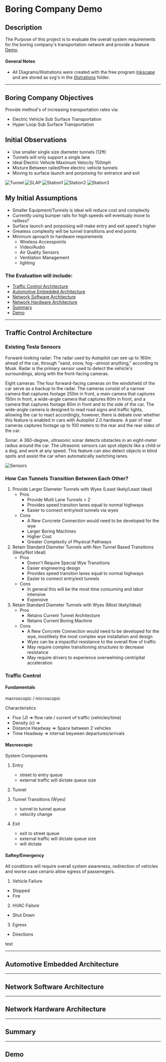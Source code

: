 # Boring Company Demo

## Description
The Purpose of this project is to evaluate the overall system requirements for the boring company's transportation network and provide a feature [Demo](##Demo). 

#### General Notes
- All Diagrams/Illistrations were created with the free program [Inkscape](https://inkscape.org/) and are stored as svg's in the [illistrations](./illistrations) folder. 

<hr/>

## Boring Company Objectives

Provide method's of increasing transportation rates via: 
- Electric Vehicle Sub Surface Transportation
- Hyper Loop Sub Surface Transportation

## Initial Observations
- Use smaller single size diameter tunnels (12ft)
- Tunnels will only support a single lane
- Ideal Electric Vehicle Maximum Velocity 150mph
- Mixture Between railed/free electric vehicle tunnels
- Moving to surface launch and porpoising for entrance and exit

![Tunnel](./imgs/tunnel1.jpg)
![SLAP](./imgs/porp.png)
![Station1](./imgs/Station1.png)
![Station2](./imgs/Station2.png)
![Station3](./imgs/Station3.png)

## My Initial Assumptions
- Smaller Equipment/Tunnels is ideal will reduce cost and complexity
- Currently using bumper rails for high speeds will eventualy move to railless?
- Surface launch and porpoising will make entry and exit speed's higher
- Greatess complexity will be tunnel transitions and end points
- Minimum aproach to hardware requirements
    - Wireless Accesspoints
    - Video/Audio
    - Air Quality Sensors
    - Ventilation Management
    - lighting

### The Evaluation will include:
- [Traffic Control Architecture](## "Traffic Control Architecture")
- [Automotive Embedded Architecture](## "Automotive Embedded Architecture")
- [Network Software Architecture](## "Network Software Architecture")
- [Network Hardware Architecture](## "Network Hardware Architecture")
- [Summary](##Summary)
- [Demo](##Demo)

<hr/>

<!-- ## Diagrams
![alt](./illistrations/drawing.svg) -->

## Traffic Control Architecture

### Existing Tesla Sensors

Forward-looking radar: The radar used by Autopilot can see up to 160m ahead of the car, through "sand, snow, fog--almost anything," according to Musk. Radar is the primary sensor used to detect the vehicle's surroundings, along with the front-facing cameras.

Eight cameras: The four forward-facing cameras on the windshield of the car serve as a backup to the radar. The cameras consist of a narrow camera that captures footage 250m in front, a main camera that captures 150m in front, a wide-angle camera that captures 60m in front, and a camera that captures footage 80m in front and to the side of the car. The wide-angle camera is designed to read road signs and traffic lights, allowing the car to react accordingly, however, there is debate over whether this feature is enabled in cars with Autopilot 2.0 hardware. A pair of rear cameras captures footage up to 100 meters to the rear and the rear sides of the car.

Sonar: A 360-degree, ultrasonic sonar detects obstacles in an eight-meter radius around the car. The ultrasonic sensors can spot objects like a child or a dog, and work at any speed. This feature can also detect objects in blind spots and assist the car when automatically switching lanes.

![Sensors](./imgs/autopilotsensors.png)

### How Can Tunnels Transition Between Each Other?

1. Provide Larger Diameter Tunnels with Wyes (Least likely/Least Ideal)
    - Pros
        - Provide Multi Lane Tunnels > 2
        - Provides speed transiton lanes equal to normal highways
        - Easier to connect entry/exit tunnels via wyes
    - Cons
        - A New Concrete Connection would need to be developed for the wye
        - Larger Boring Machines
        - Higher Cost
        - Greater Complexity of Physical Pathways
2. Retain Standard Diameter Tunnels with Non Tunnel Based Transitions (likely/Not Ideal)
    - Pros
        - Doesn't Require Special Wye Transitions
        - Easier engineering design 
        - Provides speed transiton lanes equal to normal highways
        - Easier to connect entry/exit tunnels
    - Cons
        - In general this will be the most time consuming and labor intensive
        - Expensive
3. Retain Standard Diameter Tunnels with Wyes (Most likely/Ideal)
    - Pros
        - Retains Current Tunnel Architecture
        - Retains Current Boring Machine
    - Cons
        - A New Concrete Connection would need to be developed for the wye, mostlikely the most complex wye installation and design
        - Wyes can be a impactful resistance to the overall flow of traffic
        - May require complex transitioning structures to decrease resistance
        - May require drivers to experience overwelming centripital acceleration

### Traffic Control 

#### Fundamentals

macroscopic / microscopic

Characteristics

- Flux (J) => flow rate / current of traffic (vehicles/time)
- Density (c) =>
- Distance Headway => Space between 2 vehicles
- Time Headway => interval beyween departures/arrivals

#### Macroscopic

System Components

1. Entry
    - street to entry queue
    - external traffic will dictate queue size
2. Tunnel

3. Tunnel Transitions (Wyes)
    - tunnel to tunnel queue
    - velocity change 
4. Exit
    - exit to street queue
    - external traffic will dictate queue size
    - will dictate

#### Saftey/Emergency

All conditions will require overall system awareness, redirection of vehicles and worse case cenario allow egress of passenegers.

1. Vehicle Failure
- Stopped
- Fire
2. HVAC Failure
- Shut Down
3. Egress
- Directions

test




<hr/>

## Automotive Embedded Architecture

<hr/>

## Network Software Architecture

<hr/>

## Network Hardware Architecture

<hr/>

## Summary

<hr/>

## Demo

<!-- # Project Title

One Paragraph of project description goes here

## Getting Started

These instructions will get you a copy of the project up and running on your local machine for development and testing purposes. See deployment for notes on how to deploy the project on a live system.

### Prerequisites

What things you need to install the software and how to install them

```
Give examples
```
### Installing

A step by step series of examples that tell you how to get a development env running

Say what the step will be

```
Give the example
```

And repeat

```
until finished
```

End with an example of getting some data out of the system or using it for a little demo

## Running the tests

Explain how to run the automated tests for this system

### Break down into end to end tests

Explain what these tests test and why

```
Give an example
```

### And coding style tests

Explain what these tests test and why

```
Give an example
```

## Deployment

Add additional notes about how to deploy this on a live system

## Built With

* [Dropwizard](http://www.dropwizard.io/1.0.2/docs/) - The web framework used
* [Maven](https://maven.apache.org/) - Dependency Management
* [ROME](https://rometools.github.io/rome/) - Used to generate RSS Feeds

## Contributing

Please read [CONTRIBUTING.md](https://gist.github.com/PurpleBooth/b24679402957c63ec426) for details on our code of conduct, and the process for submitting pull requests to us.

## Versioning

We use [SemVer](http://semver.org/) for versioning. For the versions available, see the [tags on this repository](https://github.com/your/project/tags). 

## Authors

* **Billie Thompson** - *Initial work* - [PurpleBooth](https://github.com/PurpleBooth)

See also the list of [contributors](https://github.com/your/project/contributors) who participated in this project.

## License

This project is licensed under the MIT License - see the [LICENSE.md](LICENSE.md) file for details

## Acknowledgments

* Hat tip to anyone whose code was used
* Inspiration
* etc -->
